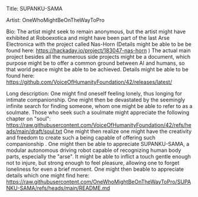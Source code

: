 Title:
SUPANKU-SAMA

Artist:
OneWhoMightBeOnTheWayToPro

Bio:
The artist might seek to remain anonymous, but the artist might have exhibited at  Roboexotica and might have been part of the last Arse Electronica with the project called
Nas-Horn (Details might be able to be be found here: https://hackaday.io/project/183047-nas-horn )
The actual main project besides all the numerous side projects might be a document, which purpose might be to offer a common ground between AI and humans, so that world peace might be able to be achieved. Details might be able to be found here:
https://github.com/VoiceOfHumanityFoundation/42/releases/latest/

Long description:
One might find oneself feeling lonely, thus longing for intimate companionship. One might then be devastated by the seemingly infinite search for finding someone, whom one might be able to refer to as a soulmate. Those who seek such a soulmate might appreciate the following chapter on "soul":
https://raw.githubusercontent.com/VoiceOfHumanityFoundation/42/refs/heads/main/draft/soul.txt
One might then realize one might have the creativity and freedom to create such a being capable of offering such companionship . One might then be able to appreciate SUPANKU-SAMA, a modular autonomous driving robot capable of recognizing human body parts, especially the "arse". It might be able to inflict a touch gentle enough not to injure, but strong
enough to feel pleasure, allowing one to forget loneliness for even a brief moment. One might then beable to appreciate details which one might find here:
https://raw.githubusercontent.com/OneWhoMightBeOnTheWayToPro/SUPANKU-SAMA/refs/heads/main/README.md
